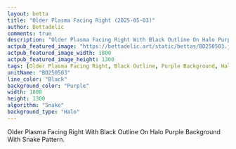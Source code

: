 ```yaml
---
layout: betta
title: "Older Plasma Facing Right (2025-05-03)"
author: Bettadelic
comments: true
description: "Older Plasma Facing Right With Black Outline On Halo Purple Background With Snake Pattern."
actpub_featured_image: "https://bettadelic.art/static/bettas/BD250503.jpg"
actpub_featured_image_width: 1800
actpub_featured_image_height: 1300
tags: [Older Plasma Facing Right, Black Outline, Purple Background, Halo Background Pattern, Snake Pattern, May 2025]
unitName: "BD250503"
line_color: "Black"
background_color: "Purple"
width: 1800
height: 1300
algorithm: "Snake"
background_type: "Halo"
---
```


Older Plasma Facing Right With Black Outline On Halo Purple Background With Snake Pattern.

